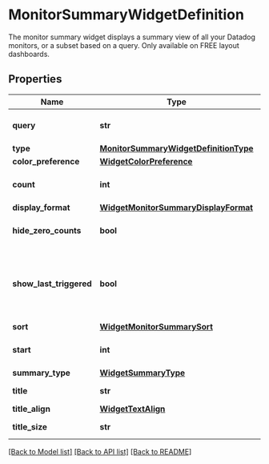 # MonitorSummaryWidgetDefinition

The monitor summary widget displays a summary view of all your Datadog monitors, or a subset based on a query. Only available on FREE layout dashboards.

## Properties

| Name                    | Type                                                                            | Description                                                                  | Notes      |
| ----------------------- | ------------------------------------------------------------------------------- | ---------------------------------------------------------------------------- | ---------- |
| **query**               | **str**                                                                         | Query to filter the monitors with.                                           |
| **type**                | [**MonitorSummaryWidgetDefinitionType**](MonitorSummaryWidgetDefinitionType.md) |                                                                              |
| **color_preference**    | [**WidgetColorPreference**](WidgetColorPreference.md)                           |                                                                              | [optional] |
| **count**               | **int**                                                                         | The number of monitors to display.                                           | [optional] |
| **display_format**      | [**WidgetMonitorSummaryDisplayFormat**](WidgetMonitorSummaryDisplayFormat.md)   |                                                                              | [optional] |
| **hide_zero_counts**    | **bool**                                                                        | Whether to show counts of 0 or not.                                          | [optional] |
| **show_last_triggered** | **bool**                                                                        | Whether to show the time that has elapsed since the monitor/group triggered. | [optional] |
| **sort**                | [**WidgetMonitorSummarySort**](WidgetMonitorSummarySort.md)                     |                                                                              | [optional] |
| **start**               | **int**                                                                         | The start of the list. Typically 0.                                          | [optional] |
| **summary_type**        | [**WidgetSummaryType**](WidgetSummaryType.md)                                   |                                                                              | [optional] |
| **title**               | **str**                                                                         | Title of the widget.                                                         | [optional] |
| **title_align**         | [**WidgetTextAlign**](WidgetTextAlign.md)                                       |                                                                              | [optional] |
| **title_size**          | **str**                                                                         | Size of the title.                                                           | [optional] |

[[Back to Model list]](README.md#documentation-for-models) [[Back to API list]](README.md#documentation-for-api-endpoints) [[Back to README]](README.md)
